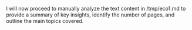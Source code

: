 I will now proceed to manually analyze the text content in /tmp/eco1.md to provide a summary of key insights, identify the number of pages, and outline the main topics covered.